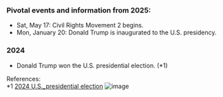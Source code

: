 ### Pivotal events and information from 2025:
- Sat, May 17: Civil Rights Movement 2 begins.
- Mon, January 20: Donald Trump is inaugurated to the U.S. presidency. 

### 2024
- Donald Trump won the U.S. presidential election. (*1)

References:<br/>
*1 [2024 U.S._presidential election](https://en.wikipedia.org/wiki/2024_United_States_presidential_election)
<img src="[Screenshot 2025-05-21 081953.png](https://github.com/djkumislime/djkumislime/blob/main/Screenshot%202025-05-21%20081953.png?raw=true)" alt="image">
